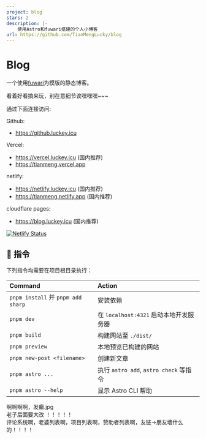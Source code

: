 ```yaml
---
project: blog
stars: 2
description: |-
    使用Astro和fuwari搭建的个人小博客
url: https://github.com/TianMengLucky/blog
---
```


# Blog

一个使用[fuwari](https://github.com/saicaca/fuwari)为模版的静态博客。

看着好看搞来玩，别在意细节诶嘿嘿嘿~~~

通过下面连接访问:

Github:
- https://github.luckey.icu

Vercel:
- https://vercel.luckey.icu (国内推荐)
- https://tianmeng.vercel.app

netlify:
- https://netlify.luckey.icu (国内推荐)
- https://tianmeng.netlify.app (国内推荐)

cloudflare pages:
- https://blog.luckey.icu (国内推荐)

[![Netlify Status](https://api.netlify.com/api/v1/badges/8c530af2-0306-4acc-bc7f-fcc7b35bef68/deploy-status)](https://app.netlify.com/sites/tianmeng/deploys)
## 🧞 指令

下列指令均需要在项目根目录执行：

| Command                           | Action                            |
|:----------------------------------|:----------------------------------|
| `pnpm install` 并 `pnpm add sharp` | 安装依赖                              |
| `pnpm dev`                        | 在 `localhost:4321` 启动本地开发服务器      |
| `pnpm build`                      | 构建网站至 `./dist/`                   |
| `pnpm preview`                    | 本地预览已构建的网站                        |
| `pnpm new-post <filename>`        | 创建新文章                             |
| `pnpm astro ...`                  | 执行 `astro add`, `astro check` 等指令 |
| `pnpm astro --help`               | 显示 Astro CLI 帮助                   |

啊啊啊啊，发癫.jpg  
老子后面要大改 ！！！！！   
评论系统啊，老婆列表啊，项目列表啊，赞助者列表啊，友链->朋友墙什么的！！！！
